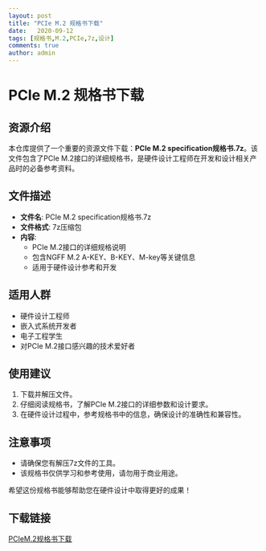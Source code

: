 ```yaml
---
layout: post
title: "PCIe M.2 规格书下载"
date:   2020-09-12
tags: [规格书,M.2,PCIe,7z,设计]
comments: true
author: admin
---
```

# PCIe M.2 规格书下载

## 资源介绍

本仓库提供了一个重要的资源文件下载：**PCIe M.2 specification规格书.7z**。该文件包含了PCIe M.2接口的详细规格书，是硬件设计工程师在开发和设计相关产品时的必备参考资料。

## 文件描述

- **文件名**: PCIe M.2 specification规格书.7z
- **文件格式**: 7z压缩包
- **内容**: 
  - PCIe M.2接口的详细规格说明
  - 包含NGFF M.2 A-KEY、B-KEY、M-key等关键信息
  - 适用于硬件设计参考和开发

## 适用人群

- 硬件设计工程师
- 嵌入式系统开发者
- 电子工程学生
- 对PCIe M.2接口感兴趣的技术爱好者

## 使用建议

1. 下载并解压文件。
2. 仔细阅读规格书，了解PCIe M.2接口的详细参数和设计要求。
3. 在硬件设计过程中，参考规格书中的信息，确保设计的准确性和兼容性。

## 注意事项

- 请确保您有解压7z文件的工具。
- 该规格书仅供学习和参考使用，请勿用于商业用途。

希望这份规格书能够帮助您在硬件设计中取得更好的成果！

## 下载链接

[PCIeM.2规格书下载](https://pan.quark.cn/s/11b77074c2ea)